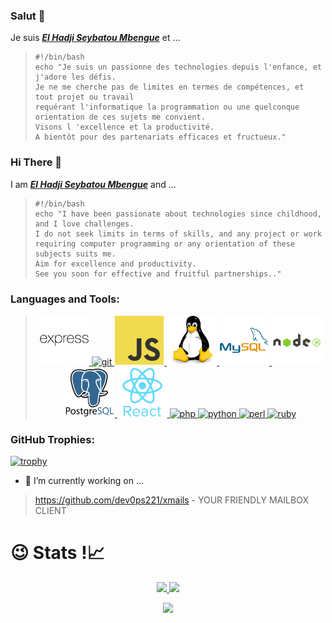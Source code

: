 ### Salut 👋
Je suis **_[El Hadji Seybatou Mbengue](http://mrmbengue.rf.gd)_** et ...
>```
>#!/bin/bash
>echo "Je suis un passionne des technologies depuis l'enfance, et j'adore les défis.
>Je ne me cherche pas de limites en termes de compétences, et tout projet ou travail
>requérant l'informatique la programmation ou une quelconque orientation de ces sujets me convient.
>Visons l 'excellence et la productivité. 
>A bientôt pour des partenariats efficaces et fructueux."
>```
### Hi There 👋
I am **_[El Hadji Seybatou Mbengue](http://mrmbengue.rf.gd)_** and ...
>```
>#!/bin/bash
>echo "I have been passionate about technologies since childhood, and I love challenges.
>I do not seek limits in terms of skills, and any project or work
>requiring computer programming or any orientation of these subjects suits me.
>Aim for excellence and productivity.
>See you soon for effective and fruitful partnerships.."
>```
<!-- 
<a width='100%'  height="400" href='http://mrmbengue.rf.gd'>
      <img width="100%" height="400" src="https://raw.githubusercontent.com/lordvins226/lordvins226/master/assets/animation2.gif"/>
</a>
 -->
<h3 align="left">Languages and Tools:</h3>

> <p align='center'> <a href="https://expressjs.com" target="_blank" rel="noreferrer"> <img src="https://raw.githubusercontent.com/devicons/devicon/master/icons/express/express-original-wordmark.svg" alt="express" width="80" height="80"/> </a> <a href="https://git-scm.com/" target="_blank" rel="noreferrer"> <img src="https://www.vectorlogo.zone/logos/git-scm/git-scm-icon.svg" alt="git" width="80" height="80"/> </a> <a href="https://developer.mozilla.org/en-US/docs/Web/JavaScript" target="_blank" rel="noreferrer"> <img src="https://raw.githubusercontent.com/devicons/devicon/master/icons/javascript/javascript-original.svg" alt="javascript" width="80" height="80"/> </a> <a href="https://www.linux.org/" target="_blank" rel="noreferrer"> <img src="https://raw.githubusercontent.com/devicons/devicon/master/icons/linux/linux-original.svg" alt="linux" width="80" height="80"/> </a>  <a href="https://www.mysql.com/" target="_blank" rel="noreferrer"> <img src="https://raw.githubusercontent.com/devicons/devicon/master/icons/mysql/mysql-original-wordmark.svg" alt="mysql" width="80" height="80"/> </a> <a href="https://nodejs.org" target="_blank" rel="noreferrer"> <img src="https://raw.githubusercontent.com/devicons/devicon/master/icons/nodejs/nodejs-original-wordmark.svg" alt="nodejs" width="80" height="80"/> </a> <a href="https://www.postgresql.org" target="_blank" rel="noreferrer"> <img src="https://raw.githubusercontent.com/devicons/devicon/master/icons/postgresql/postgresql-original-wordmark.svg" alt="postgresql" width="80" height="80"/> </a>  <a href="https://reactjs.org/" target="_blank" rel="noreferrer"> <img src="https://raw.githubusercontent.com/devicons/devicon/master/icons/react/react-original-wordmark.svg" alt="react" width="80" height="80"/> </a><a href="https://www.php.net/" target="_blank" rel="noreferrer"> <img src="https://www.alsacreations.com/xmedia/doc/medium/php-logo.png" alt="php" width="80" height="80"/> </a><a href="https://www.python.org/" target="_blank" rel="noreferrer"> <img src="https://logos-world.net/wp-content/uploads/2021/10/Python-Symbol.png" alt="python" width="80" height="80"/> </a><a href="https://www.python.org/" target="_blank" rel="noreferrer"> <img src="https://southgreenplatform.github.io/trainings//images/trainings-perl.png" alt="perl" width="80" height="80"/> </a><a href="https://www.ruby-lang.org/" target="_blank" rel="noreferrer"> <img src="https://miro.medium.com/max/540/1*7e9D-oPWPIKBe2AQv862aA.png" alt="ruby" width="80" height="80"/> </a>
</p> 

<h3 align="left">GitHub Trophies:</h3>

> <p align='center' width='100%'>
 [![trophy](https://github-profile-trophy.vercel.app/?username=dev0ps221&theme=dracula&column=8)](http://mrmbengue.rf.gd) 
> </p>


- 🔭 I’m currently working on ... 
><a href='https://github.com/dev0ps221/xmails'>https://github.com/dev0ps221/xmails - YOUR FRIENDLY MAILBOX CLIENT </a>

<h1 align="left">😉 Stats !📈</h1>
<p align="center">
<a href="http://mrmbengue.rf.gd">
  <img width="400" src="https://github-readme-stats.vercel.app/api?username=dev0ps221&show_icons=true&theme=tokyonight&count_private=true" />
</a>
<a href="http://mrmbengue.rf.gd">
  <img width="400" src="https://github-readme-streak-stats.herokuapp.com?user=dev0ps221&theme=black-ice&hide_border=true" />
</a>
</p>
 <p align="center">
   <img width="auto"
    src="https://metrics.lecoq.io/dev0ps221?template=classic&achievements=1&achievements.threshold=C&achievements.secrets=true&achievements.display=detailed&achievements.limit=0&config.timezone=UTC"
  />
  </p>

<br>
<!--
**dev0ps221/dev0ps221** is a ✨ _special_ ✨ repository because its `README.md` (this file) appears on your GitHub profile.

Here are some ideas to get you started:

- 🔭 I’m currently working on ... 
- 🌱 I’m currently learning ...
- 👯 I’m looking to collaborate on ...
- 🤔 I’m looking for help with ...
- 💬 Ask me about ...
- 📫 How to reach me: ...
- 😄 Pronouns: ...
- ⚡ Fun fact: ...
-->
